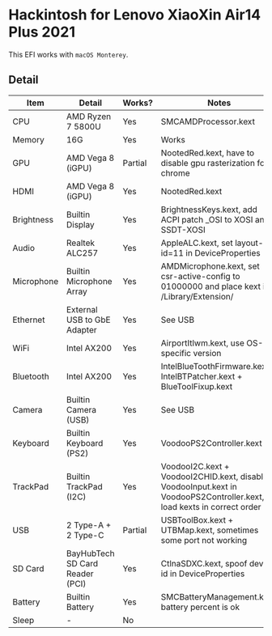 # Hackintosh for Lenovo XiaoXin Air14 Plus 2021

This EFI works with `macOS Monterey`.

## Detail

| Item       | Detail                          | Works?  | Notes                   |
|------------|---------------------------------|---------|-------------------------|
| CPU        | AMD Ryzen 7 5800U               | Yes     | SMCAMDProcessor.kext    |
| Memory     | 16G                             | Yes     | Works |
| GPU        | AMD Vega 8 (iGPU)               | Partial | NootedRed.kext, have to disable gpu rasterization for chrome |
| HDMI       | AMD Vega 8 (iGPU)               | Yes     | NootedRed.kext |
| Brightness | Builtin Display                 | Yes     | BrightnessKeys.kext, add ACPI patch _OSI to XOSI and SSDT-XOSI |
| Audio      | Realtek ALC257                  | Yes     | AppleALC.kext, set layout-id=11 in DeviceProperties |
| Microphone | Builtin Microphone Array        | Yes     | AMDMicrophone.kext, set csr-active-config to 01000000 and place kext in /Library/Extension/ |
| Ethernet   | External USB to GbE Adapter     | Yes     | See USB |
| WiFi       | Intel AX200                     | Yes     | AirportItlwm.kext, use OS-specific version |
| Bluetooth  | Intel AX200                     | Yes     | IntelBlueToothFirmware.kext + IntelBTPatcher.kext + BlueToolFixup.kext |
| Camera     | Builtin Camera (USB)            | Yes     | See USB |
| Keyboard   | Builtin Keyboard (PS2)          | Yes     | VoodooPS2Controller.kext |
| TrackPad   | Builtin TrackPad (I2C)          | Yes     | VoodooI2C.kext + VoodooI2CHID.kext, disable VoodooInput.kext in VoodooPS2Controller.kext, load kexts in correct order |
| USB        | 2 Type-A + 2 Type-C             | Partial | USBToolBox.kext + UTBMap.kext, sometimes some port not working |
| SD Card    | BayHubTech SD Card Reader (PCI) | Yes     | CtlnaSDXC.kext, spoof device id in DeviceProperties |
| Battery    | Builtin Battery                 | Yes     | SMCBatteryManagement.kext, battery percent is ok |
| Sleep      | -                               | No      | |
